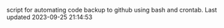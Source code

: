 script for automating code backup to github using bash and crontab. Last updated 2023-09-25 21:14:53
